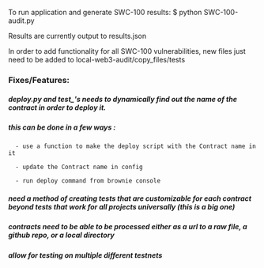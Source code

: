 To run application and generate SWC-100 results:
   $ python SWC-100-audit.py


Results are currently output to results.json


In order to add functionality for all SWC-100 vulnerabilities, new files just need to be added to local-web3-audit/copy_files/tests



### Fixes/Features:
   ##### deploy.py and test_'s needs to dynamically find out the name of the contract in order to deploy it.
   ##### this can be done in a few ways :

      - use a function to make the deploy script with the Contract name in it

      - update the Contract name in config

      - run deploy command from brownie console

   ##### need a method of creating tests that are customizable for each contract beyond tests that work for all projects universally (this is a big one)

   ##### contracts need to be able to be processed either as a url to a raw file, a github repo, or a local directory

   ##### allow for testing on multiple different testnets